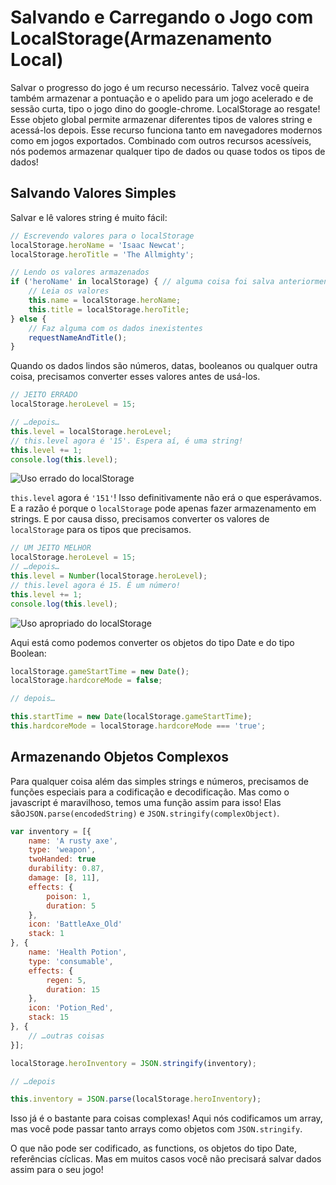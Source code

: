 # Salvando e Carregando o Jogo com LocalStorage(Armazenamento Local)

Salvar o progresso do jogo é um recurso necessário. Talvez você queira também armazenar a pontuação e o apelido para um jogo acelerado e de sessão curta, tipo o jogo dino do google-chrome. LocalStorage ao resgate! Esse objeto global permite armazenar diferentes tipos de valores string e acessá-los depois. Esse recurso funciona tanto em navegadores modernos como em jogos exportados. Combinado com outros recursos acessíveis, nós podemos armazenar qualquer tipo de dados ou quase todos os tipos de dados!

## Salvando Valores Simples

Salvar e lê valores string é muito fácil:

```js
// Escrevendo valores para o localStorage
localStorage.heroName = 'Isaac Newcat';
localStorage.heroTitle = 'The Allmighty';

// Lendo os valores armazenados
if ('heroName' in localStorage) { // alguma coisa foi salva anteriormente?
    // Leia os valores
    this.name = localStorage.heroName;
    this.title = localStorage.heroTitle;
} else {
    // Faz alguma com os dados inexistentes
    requestNameAndTitle();
}
```

Quando os dados lindos são números, datas, booleanos ou qualquer outra coisa, precisamos converter esses valores antes de usá-los.

```js
// JEITO ERRADO
localStorage.heroLevel = 15;

// …depois…
this.level = localStorage.heroLevel;
// this.level agora é '15'. Espera aí, é uma string!
this.level += 1;
console.log(this.level);
```

![Uso errado do localStorage](./../images/tutLocalStorage.png)

`this.level` agora é `'151'`! Isso definitivamente não erá o que esperávamos. E a razão é porque o `localStorage` pode apenas fazer armazenamento em strings. E por causa disso, precisamos converter os valores de `localStorage` para os tipos que precisamos.

```js
// UM JEITO MELHOR
localStorage.heroLevel = 15;
// …depois…
this.level = Number(localStorage.heroLevel);
// this.level agora é 15. É um número!
this.level += 1;
console.log(this.level);
```

![Uso apropriado do localStorage](./../images/tutLocalStorage_Yaaay.png)

Aqui está como podemos converter os objetos do tipo Date e do tipo Boolean:

```js
localStorage.gameStartTime = new Date();
localStorage.hardcoreMode = false;

// depois…

this.startTime = new Date(localStorage.gameStartTime);
this.hardcoreMode = localStorage.hardcoreMode === 'true';
```

## Armazenando Objetos Complexos

Para qualquer coisa além das simples strings e números, precisamos de funções especiais para a codificação e decodificação. Mas como o javascript é maravilhoso, temos uma função assim para isso! Elas são`JSON.parse(encodedString)` e `JSON.stringify(complexObject)`.

```js
var inventory = [{
    name: 'A rusty axe',
    type: 'weapon',
    twoHanded: true
    durability: 0.87,
    damage: [8, 11],
    effects: {
        poison: 1,
        duration: 5
    },
    icon: 'BattleAxe_Old'
    stack: 1
}, {
    name: 'Health Potion',
    type: 'consumable',
    effects: {
        regen: 5,
        duration: 15
    },
    icon: 'Potion_Red',
    stack: 15
}, {
    // …outras coisas
}];

localStorage.heroInventory = JSON.stringify(inventory);

// …depois

this.inventory = JSON.parse(localStorage.heroInventory);
```

Isso já é o bastante para coisas complexas! Aqui nós codificamos um array, mas você pode passar tanto arrays como objetos com `JSON.stringify`.

O que não pode ser codificado, as functions, os objetos do tipo Date, referências cíclicas. Mas em muitos casos você não precisará salvar dados assim para o seu jogo!
